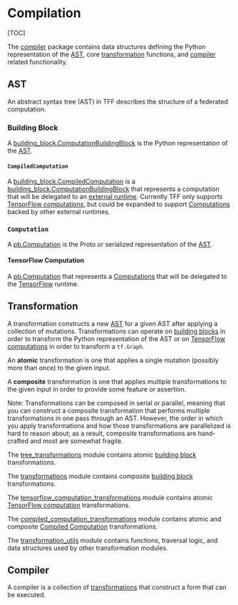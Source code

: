 # Compilation

[TOC]

The
[compiler](https://github.com/tensorflow/federated/blob/main/tensorflow_federated/python/core/impl/compiler)
package contains data structures defining the Python representation of the
[AST](#ast), core [transformation](#transformation) functions, and
[compiler](#compiler) related functionality.

## AST

An abstract syntax tree (AST) in TFF describes the structure of a federated
computation.

### Building Block

A
[building_block.ComputationBuildingBlock](https://github.com/tensorflow/federated/blob/main/tensorflow_federated/python/core/impl/compiler/building_blocks.py)
is the Python representation of the [AST](#ast).

#### `CompiledComputation`

A
[building_block.CompiledComputation](https://github.com/tensorflow/federated/blob/main/tensorflow_federated/python/core/impl/compiler/building_blocks.py)
is a
[building_block.ComputationBuildingBlock](https://github.com/tensorflow/federated/blob/main/tensorflow_federated/python/core/impl/compiler/building_blocks.py)
that represents a computation that will be delegated to an
[external runtime](execution.md#external-runtime). Currently TFF only supports
[TensorFlow computations](#tensorFlow-computation), but could be expanded to
support [Computations](#computation) backed by other external runtimes.

### `Computation`

A
[pb.Computation](https://github.com/tensorflow/federated/blob/main/tensorflow_federated/proto/v0/computation.proto)
is the Proto or serialized representation of the [AST](#ast).

#### TensorFlow Computation

A
[pb.Computation](https://github.com/tensorflow/federated/blob/main/tensorflow_federated/proto/v0/computation.proto)
that represents a [Computations](#computation) that will be delegated to the
[TensorFlow](execution.md#tensorflow) runtime.

## Transformation

A transformation constructs a new [AST](#ast) for a given AST after applying a
collection of mutations. Transformations can operate on
[building blocks](#building-block) in order to transform the Python
representation of the AST or on
[TensorFlow computations](#tensorFlow-computation) in order to transform a
`tf.Graph`.

An **atomic** transformation is one that applies a single mutation (possibly
more than once) to the given input.

A **composite** transformation is one that applies multiple transformations to
the given input in order to provide some feature or assertion.

Note: Transformations can be composed in serial or parallel, meaning that you
can construct a composite transformation that performs multiple transformations
in one pass through an AST. However, the order in which you apply
transformations and how those transformations are parallelized is hard to reason
about; as a result, composite transformations are hand-crafted and most are
somewhat fragile.

The
[tree_transformations](https://github.com/tensorflow/federated/blob/main/tensorflow_federated/python/core/impl/compiler/tree_transformations.py)
module contains atomic [building block](#building-block) transformations.

The
[transformations](https://github.com/tensorflow/federated/blob/main/tensorflow_federated/python/core/impl/compiler/transformations.py)
module contains composite [building block](#building-block) transformations.

The
[tensorflow_computation_transformations](https://github.com/tensorflow/federated/blob/main/tensorflow_federated/python/core/environments/tensorflow_backend/tensorflow_computation_transformations.py)
module contains atomic [TensorFlow computation](#tensorflow-computation)
transformations.

The
[compiled_computation_transformations](https://github.com/tensorflow/federated/blob/main/tensorflow_federated/python/core/environments/tensorflow_backend/compiled_computation_transformations.py)
module contains atomic and composite
[Compiled Computation](#compiled-computation) transformations.

The
[transformation_utils](https://github.com/tensorflow/federated/blob/main/tensorflow_federated/python/core/impl/compiler/transformation_utils.py)
module contains functions, traversal logic, and data structures used by other
transformation modules.

## Compiler

A compiler is a collection of [transformations](#transformation) that construct
a form that can be executed.
